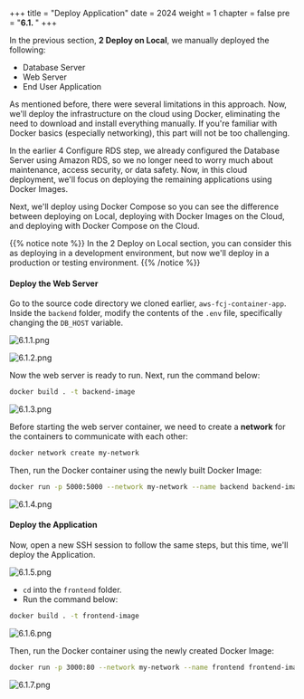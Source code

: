 +++
title = "Deploy Application"
date = 2024
weight = 1
chapter = false
pre = "<b>6.1. </b>"
+++

In the previous section, **2 Deploy on Local**, we manually deployed the following:

- Database Server
- Web Server
- End User Application

As mentioned before, there were several limitations in this approach. Now, we'll deploy the infrastructure on the cloud using Docker, eliminating the need to download and install everything manually. If you're familiar with Docker basics (especially networking), this part will not be too challenging.

In the earlier 4 Configure RDS step, we already configured the Database Server using Amazon RDS, so we no longer need to worry much about maintenance, access security, or data safety. Now, in this cloud deployment, we'll focus on deploying the remaining applications using Docker Images.

Next, we'll deploy using Docker Compose so you can see the difference between deploying on Local, deploying with Docker Images on the Cloud, and deploying with Docker Compose on the Cloud.

{{% notice note %}} 
In the 2 Deploy on Local section, you can consider this as deploying in a development environment, but now we'll deploy in a production or testing environment. 
{{% /notice %}}

#### Deploy the Web Server

Go to the source code directory we cloned earlier, `aws-fcj-container-app`. Inside the `backend` folder, modify the contents of the `.env` file, specifically changing the `DB_HOST` variable.

![6.1.1.png](/images/6-docker-image/6.1.1.png)

![6.1.2.png](/images/6-docker-image/6.1.2.png)

Now the web server is ready to run. Next, run the command below:

```bash
docker build . -t backend-image
```

![6.1.3.png](/images/6-docker-image/6.1.3.png)

Before starting the web server container, we need to create a **network** for the containers to communicate with each other:


```bash
docker network create my-network
```

Then, run the Docker container using the newly built Docker Image:

```bash
docker run -p 5000:5000 --network my-network --name backend backend-image
```

![6.1.4.png](/images/6-docker-image/6.1.4.png)

#### Deploy the Application

Now, open a new SSH session to follow the same steps, but this time, we'll deploy the Application.

![6.1.5.png](/images/6-docker-image/6.1.5.png)

- `cd` into the `frontend` folder.
- Run the command below:

```bash
docker build . -t frontend-image
```

![6.1.6.png](/images/6-docker-image/6.1.6.png)

Then, run the Docker container using the newly created Docker Image:

```bash
docker run -p 3000:80 --network my-network --name frontend frontend-image
```

![6.1.7.png](/images/6-docker-image/6.1.7.png)
